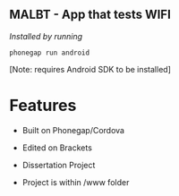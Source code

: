 ## MALBT - App that tests WIFI

*Installed by running*

`phonegap run android`

[Note: requires Android SDK to be installed]



# Features
- Built on Phonegap/Cordova

- Edited on Brackets

- Dissertation Project

- Project is within /www folder

